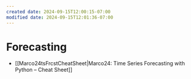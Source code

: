 ```yaml
---
created date: 2024-09-15T12:00:15-07:00
modified date: 2024-09-15T12:01:36-07:00
---
```

# Forecasting
- [[Marco24tsFrcstCheatSheet|Marco24: Time Series Forecasting with Python – Cheat Sheet]] 
